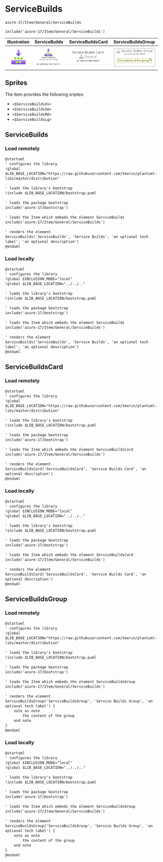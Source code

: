 # ServiceBuilds


```text
azure-17/Item/General/ServiceBuilds
```

```text
include('azure-17/Item/General/ServiceBuilds')
```



| Illustration | ServiceBuilds | ServiceBuildsCard | ServiceBuildsGroup |
| :---: | :---: | :---: | :---: |
| ![illustration for Illustration](../../../azure-17/Item/General/ServiceBuilds.png) | ![illustration for ServiceBuilds](../../../azure-17/Item/General/ServiceBuilds.Local.png) | ![illustration for ServiceBuildsCard](../../../azure-17/Item/General/ServiceBuildsCard.Local.png) | ![illustration for ServiceBuildsGroup](../../../azure-17/Item/General/ServiceBuildsGroup.Local.png) |



## Sprites
The item provides the following sriptes:

- `<$ServiceBuildsXs>`
- `<$ServiceBuildsSm>`
- `<$ServiceBuildsMd>`
- `<$ServiceBuildsLg>`





## ServiceBuilds

### Load remotely
```plantuml
@startuml
' configures the library
!global $LIB_BASE_LOCATION="https://raw.githubusercontent.com/tmorin/plantuml-libs/master/distribution"

' loads the library's bootstrap
!include $LIB_BASE_LOCATION/bootstrap.puml

' loads the package bootstrap
include('azure-17/bootstrap')

' loads the Item which embeds the element ServiceBuilds
include('azure-17/Item/General/ServiceBuilds')

' renders the element
ServiceBuilds('ServiceBuilds', 'Service Builds', 'an optional tech label', 'an optional description')
@enduml
```

### Load locally
```plantuml
@startuml
' configures the library
!global $INCLUSION_MODE="local"
!global $LIB_BASE_LOCATION="../../.."

' loads the library's bootstrap
!include $LIB_BASE_LOCATION/bootstrap.puml

' loads the package bootstrap
include('azure-17/bootstrap')

' loads the Item which embeds the element ServiceBuilds
include('azure-17/Item/General/ServiceBuilds')

' renders the element
ServiceBuilds('ServiceBuilds', 'Service Builds', 'an optional tech label', 'an optional description')
@enduml
```

## ServiceBuildsCard

### Load remotely
```plantuml
@startuml
' configures the library
!global $LIB_BASE_LOCATION="https://raw.githubusercontent.com/tmorin/plantuml-libs/master/distribution"

' loads the library's bootstrap
!include $LIB_BASE_LOCATION/bootstrap.puml

' loads the package bootstrap
include('azure-17/bootstrap')

' loads the Item which embeds the element ServiceBuildsCard
include('azure-17/Item/General/ServiceBuilds')

' renders the element
ServiceBuildsCard('ServiceBuildsCard', 'Service Builds Card', 'an optional description')
@enduml
```

### Load locally
```plantuml
@startuml
' configures the library
!global $INCLUSION_MODE="local"
!global $LIB_BASE_LOCATION="../../.."

' loads the library's bootstrap
!include $LIB_BASE_LOCATION/bootstrap.puml

' loads the package bootstrap
include('azure-17/bootstrap')

' loads the Item which embeds the element ServiceBuildsCard
include('azure-17/Item/General/ServiceBuilds')

' renders the element
ServiceBuildsCard('ServiceBuildsCard', 'Service Builds Card', 'an optional description')
@enduml
```

## ServiceBuildsGroup

### Load remotely
```plantuml
@startuml
' configures the library
!global $LIB_BASE_LOCATION="https://raw.githubusercontent.com/tmorin/plantuml-libs/master/distribution"

' loads the library's bootstrap
!include $LIB_BASE_LOCATION/bootstrap.puml

' loads the package bootstrap
include('azure-17/bootstrap')

' loads the Item which embeds the element ServiceBuildsGroup
include('azure-17/Item/General/ServiceBuilds')

' renders the element
ServiceBuildsGroup('ServiceBuildsGroup', 'Service Builds Group', 'an optional tech label') {
    note as note
        the content of the group
    end note
}
@enduml
```

### Load locally
```plantuml
@startuml
' configures the library
!global $INCLUSION_MODE="local"
!global $LIB_BASE_LOCATION="../../.."

' loads the library's bootstrap
!include $LIB_BASE_LOCATION/bootstrap.puml

' loads the package bootstrap
include('azure-17/bootstrap')

' loads the Item which embeds the element ServiceBuildsGroup
include('azure-17/Item/General/ServiceBuilds')

' renders the element
ServiceBuildsGroup('ServiceBuildsGroup', 'Service Builds Group', 'an optional tech label') {
    note as note
        the content of the group
    end note
}
@enduml
```

